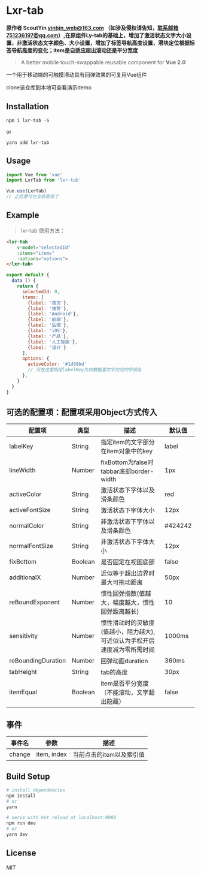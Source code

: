 
# Lxr-tab
**原作者 ScoutYin <yinbin_web@163.com> （如涉及侵权请告知，联系邮箱751236197@qq.com）,在原组件Ly-tab的基础上，增加了激活状态文字大小设置，非激活状态文字颜色、大小设置，增加了标签导航高度设置，滑块定位根据标签导航高度的变化；item是自适应超出滚动还是平分宽度**
> A better mobile touch-swappable reusable component for **Vue 2.0**

 一个用于移动端的可触摸滑动具有回弹效果的可复用Vue组件


clone该仓库到本地可查看演示demo


## Installation
```shell
npm i lxr-tab -S

```
or
```shell
yarn add lxr-tab

```

## Usage

```javascript
import Vue from 'vue'
import LxrTab from 'lxr-tab'

Vue.use(LxrTab)
// 之后便可在全局使用了
```

## Example

> lxr-tab 使用方法：

```html
<lxr-tab
    v-model="selectedId"
    :items="items"
    :options="options">
</lxr-tab>
```

```javascript
export default {
  data () {
    return {
      selectedId: 0,
      items: [
        {label: '首页'},
        {label: '推荐'},
        {label: 'Android'},
        {label: '前端'},
        {label: '后端'},
        {label: 'iOS'},
        {label: '产品'},
        {label: '人工智能'},
        {label: '设计'}
      ],
      options: {
        activeColor: '#1d98bd'
        // 可在这里指定labelKey为你数据里文字对应的字段名
      },
    }
  }
}
```


## 可选的配置项：配置项采用Object方式传入

 配置项 | 类型 | 描述 | 默认值
--------|---------|-------|-----
 labelKey | String | 指定item的文字部分在item对象中的key | label
 lineWidth | Number | fixBottom为false时tabbar底部border-width | 1px
 activeColor | String | 激活状态下字体以及滑条颜色 | red
 activeFontSize | String | 激活状态下字体大小 | 12px
 normalColor | String | 非激活状态下字体以及滑条颜色 | #424242
 normalFontSize | String | 非激活状态下字体大小 | 12px
 fixBottom | Boolean | 是否固定在视图底部 | false
 additionalX | Number | 近似等于超出边界时最大可拖动距离 | 50px
 reBoundExponent | Number | 惯性回弹指数(值越大，幅度越大，惯性回弹距离越长) | 10
 sensitivity | Number | 惯性滑动时的灵敏度(值越小，阻力越大),可近似认为手松开后速度减为零所需时间 | 1000ms
 reBoundingDuration | Number | 回弹动画duration | 360ms
 tabHeight|String|tab的高度|30px
 itemEqual|Boolean|item是否平分宽度（不能滚动，文字超出隐藏）|false


## 事件

 事件名 | 参数 | 描述
 --------|---------|---------
 change | item, index | 当前点击的item以及索引值

## Build Setup

```bash
# install dependencies
npm install
# or
yarn

# serve with hot reload at localhost:8080
npm run dev
# or
yarn dev

```


## License
MIT
